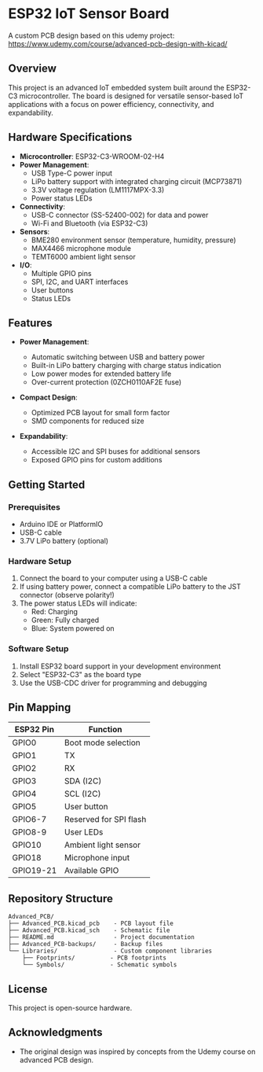 # ESP32 IoT Sensor Board

A custom PCB design based on this udemy project: https://www.udemy.com/course/advanced-pcb-design-with-kicad/

## Overview

This project is an advanced IoT embedded system built around the ESP32-C3 microcontroller. The board is designed for versatile sensor-based IoT applications with a focus on power efficiency, connectivity, and expandability.

## Hardware Specifications

- **Microcontroller**: ESP32-C3-WROOM-02-H4
- **Power Management**:
  - USB Type-C power input
  - LiPo battery support with integrated charging circuit (MCP73871)
  - 3.3V voltage regulation (LM1117MPX-3.3)
  - Power status LEDs
- **Connectivity**:
  - USB-C connector (SS-52400-002) for data and power
  - Wi-Fi and Bluetooth (via ESP32-C3)
- **Sensors**:
  - BME280 environment sensor (temperature, humidity, pressure)
  - MAX4466 microphone module
  - TEMT6000 ambient light sensor
- **I/O**:
  - Multiple GPIO pins
  - SPI, I2C, and UART interfaces
  - User buttons
  - Status LEDs

## Features

- **Power Management**:

  - Automatic switching between USB and battery power
  - Built-in LiPo battery charging with charge status indication
  - Low power modes for extended battery life
  - Over-current protection (0ZCH0110AF2E fuse)

- **Compact Design**:

  - Optimized PCB layout for small form factor
  - SMD components for reduced size

- **Expandability**:
  - Accessible I2C and SPI buses for additional sensors
  - Exposed GPIO pins for custom additions

## Getting Started

### Prerequisites

- Arduino IDE or PlatformIO
- USB-C cable
- 3.7V LiPo battery (optional)

### Hardware Setup

1. Connect the board to your computer using a USB-C cable
2. If using battery power, connect a compatible LiPo battery to the JST connector (observe polarity!)
3. The power status LEDs will indicate:
   - Red: Charging
   - Green: Fully charged
   - Blue: System powered on

### Software Setup

1. Install ESP32 board support in your development environment
2. Select "ESP32-C3" as the board type
3. Use the USB-CDC driver for programming and debugging

## Pin Mapping

| ESP32 Pin | Function               |
| --------- | ---------------------- |
| GPIO0     | Boot mode selection    |
| GPIO1     | TX                     |
| GPIO2     | RX                     |
| GPIO3     | SDA (I2C)              |
| GPIO4     | SCL (I2C)              |
| GPIO5     | User button            |
| GPIO6-7   | Reserved for SPI flash |
| GPIO8-9   | User LEDs              |
| GPIO10    | Ambient light sensor   |
| GPIO18    | Microphone input       |
| GPIO19-21 | Available GPIO         |

## Repository Structure

```
Advanced_PCB/
├── Advanced_PCB.kicad_pcb    - PCB layout file
├── Advanced_PCB.kicad_sch    - Schematic file
├── README.md                 - Project documentation
├── Advanced_PCB-backups/     - Backup files
└── Libraries/                - Custom component libraries
    ├── Footprints/          - PCB footprints
    └── Symbols/             - Schematic symbols
```

## License

This project is open-source hardware.

## Acknowledgments

- The original design was inspired by concepts from the Udemy course on advanced PCB design.
